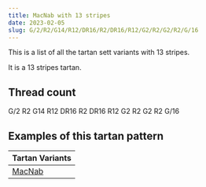 ```yaml
---
title: MacNab with 13 stripes
date: 2023-02-05
slug: G/2/R2/G14/R12/DR16/R2/DR16/R12/G2/R2/G2/R2/G/16
---
```

This is a list of all the tartan sett variants with 13 stripes.

It is a 13 stripes tartan.


## Thread count
G/2 R2 G14 R12 DR16 R2 DR16 R12 G2 R2 G2 R2 G/16

## Examples of this tartan pattern

| Tartan Variants |
|---------------|
| [MacNab](/variants/g/2/r2/g14/r12/dr16/r2/dr16/r12/g2/r2/g2/r2/g/16-drb00000-g004c00-rc80000)||
